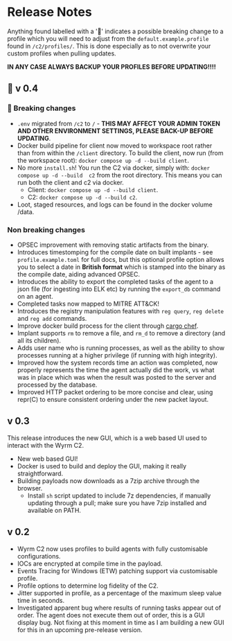 # Release Notes

Anything found labelled with a '&#128679;' indicates a possible breaking change to a profile which you will need to adjust from
the `default.example.profile` found in `/c2/profiles/`. This is done especially as to not overwrite your custom profiles when
pulling updates.

**IN ANY CASE ALWAYS BACKUP YOUR PROFILES BEFORE UPDATING!!!!**

## &#128679; v 0.4

### &#128679; Breaking changes

- `.env` migrated from `/c2` to `/` - **THIS MAY AFFECT YOUR ADMIN TOKEN AND OTHER ENVIRONMENT SETTINGS, PLEASE BACK-UP BEFORE UPDATING**.
- Docker build pipeline for client now moved to workspace root rather than from within the `/client` directory. To build the client, now run (from the workspace root): `docker compose up -d --build client`.
- No more `install.sh`! You run the C2 via docker, simply with: `docker compose up -d --build  c2` from the root directory. This means you can run both the client and c2 via docker.
  - Client: `docker compose up -d --build client`.
  - C2: `docker compose up -d --build c2`.
- Loot, staged resources, and logs can be found in the docker volume /data.

### Non breaking changes

- OPSEC improvement with removing static artifacts from the binary.
- Introduces timestomping for the compile date on built implants - see `profile.example.toml` for full docs, but this optional profile option allows you to select a date in **British format** which is stamped into the binary as the compile date, aiding advanced OPSEC.
- Introduces the ability to export the completed tasks of the agent to a json file (for ingesting into ELK etc) by running the `export_db` command on an agent.
- Completed tasks now mapped to MITRE ATT&CK!
- Introduces the registry manipulation features with `reg query`, `reg delete` and `reg add` commands.
- Improve docker build process for the client through [cargo chef](https://lpalmieri.com/posts/fast-rust-docker-builds/).
- Implant supports `rm` to remove a file, and `rm_d` to remove a directory (and all its children).
- Adds user name who is running processes, as well as the ability to show processes running at a higher privilege (if running with high integrity).
- Improved how the system records time an action was completed, now properly represents the time the agent actually did the work, vs what was in place which was when the result was posted to the server and processed by the database.
- Improved HTTP packet ordering to be more concise and clear, using repr(C) to ensure consistent ordering under the new packet layout.

## v 0.3

This release introduces the new GUI, which is a web based UI used to interact with the Wyrm C2.

- New web based GUI!
- Docker is used to build and deploy the GUI, making it really straightforward.
- Building payloads now downloads as a 7zip archive through the browser.
  - Install `sh` script updated to include 7z dependencies, if manually updating through a pull; make sure you have 7zip installed and available on PATH.

## v 0.2

- Wyrm C2 now uses profiles to build agents with fully customisable configurations.
- IOCs are encrypted at compile time in the payload.
- Events Tracing for Windows (ETW) patching support via customisable profile.
- Profile options to determine log fidelity of the C2.
- Jitter supported in profile, as a percentage of the maximum sleep value time in seconds.
- Investigated apparent bug where results of running tasks appear out of order. The agent does not execute them out of order, this is a GUI display bug. Not fixing at this moment in time as I am building a new GUI for this in an upcoming pre-release version.